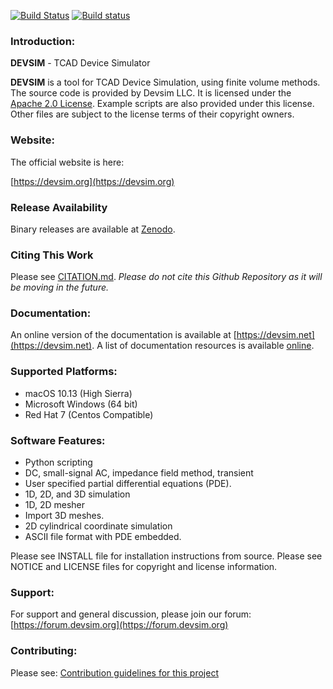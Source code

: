 [![Build Status](https://travis-ci.org/devsim/devsim.svg?branch=master)](https://travis-ci.org/devsim/devsim)
[![Build status](https://ci.appveyor.com/api/projects/status/github/devsim/devsim?branch=master&svg=true)](https://ci.appveyor.com/project/devsim/devsim)

### Introduction:
**DEVSIM** - TCAD Device Simulator

**DEVSIM** is a tool for TCAD Device Simulation, using finite volume methods.  The source code is provided by Devsim LLC.
It is licensed under the [Apache 2.0 License](https://www.apache.org/licenses/LICENSE-2.0.html).  Example scripts are also provided under this license.  Other files are subject to the license terms of their copyright owners.

### Website:

The official website is here:

[https://devsim.org](https://devsim.org)

### Release Availability

Binary releases are available at [Zenodo](https://doi.org/10.5281/zenodo.1186952).

### Citing This Work

Please see [CITATION.md](CITATION.md).  *Please do not cite this Github Repository as it will be moving in the future.*

### Documentation:

An online version of the documentation is available at [https://devsim.net](https://devsim.net).  A list of documentation resources is available [online](https://devsim.org/introduction.html#documentation).

### Supported Platforms:
* macOS 10.13 (High Sierra)
* Microsoft Windows (64 bit)
* Red Hat 7 (Centos Compatible)


### Software Features:
* Python scripting 
* DC, small-signal AC, impedance field method, transient
* User specified partial differential equations (PDE).
* 1D, 2D, and 3D simulation
* 1D, 2D mesher
* Import 3D meshes.
* 2D cylindrical coordinate simulation
* ASCII file format with PDE embedded.

Please see INSTALL file for installation instructions from source.  Please see 
NOTICE and LICENSE files for copyright and license information.

### Support:

For support and general discussion, please join our forum:
[https://forum.devsim.org](https://forum.devsim.org)

### Contributing:

Please see:
[Contribution guidelines for this project](CONTRIBUTING.md)


